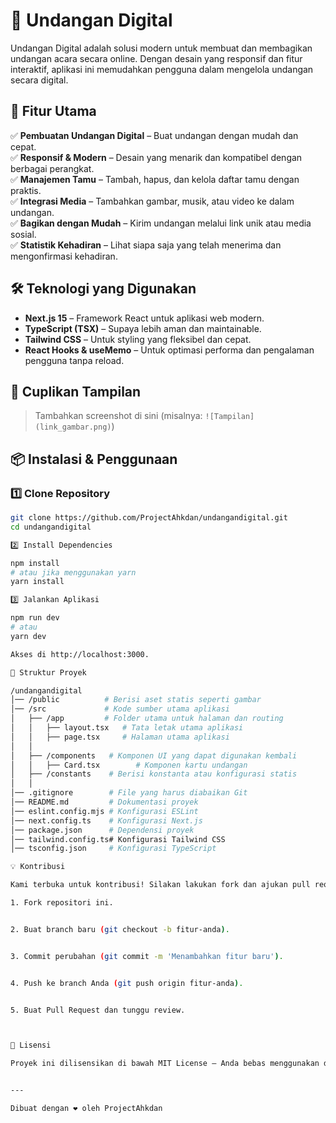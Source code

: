
# 📜 Undangan Digital

Undangan Digital adalah solusi modern untuk membuat dan membagikan undangan acara secara online. Dengan desain yang responsif dan fitur interaktif, aplikasi ini memudahkan pengguna dalam mengelola undangan secara digital.

## 🚀 Fitur Utama

✅ **Pembuatan Undangan Digital** – Buat undangan dengan mudah dan cepat.  
✅ **Responsif & Modern** – Desain yang menarik dan kompatibel dengan berbagai perangkat.  
✅ **Manajemen Tamu** – Tambah, hapus, dan kelola daftar tamu dengan praktis.  
✅ **Integrasi Media** – Tambahkan gambar, musik, atau video ke dalam undangan.  
✅ **Bagikan dengan Mudah** – Kirim undangan melalui link unik atau media sosial.  
✅ **Statistik Kehadiran** – Lihat siapa saja yang telah menerima dan mengonfirmasi kehadiran.  

## 🛠️ Teknologi yang Digunakan

- **Next.js 15** – Framework React untuk aplikasi web modern.  
- **TypeScript (TSX)** – Supaya lebih aman dan maintainable.  
- **Tailwind CSS** – Untuk styling yang fleksibel dan cepat.  
- **React Hooks & useMemo** – Untuk optimasi performa dan pengalaman pengguna tanpa reload.  

## 📸 Cuplikan Tampilan

> Tambahkan screenshot di sini (misalnya: `![Tampilan](link_gambar.png)`)

## 📦 Instalasi & Penggunaan

### 1️⃣ Clone Repository
```bash
git clone https://github.com/ProjectAhkdan/undangandigital.git
cd undangandigital

2️⃣ Install Dependencies

npm install
# atau jika menggunakan yarn
yarn install

3️⃣ Jalankan Aplikasi

npm run dev
# atau
yarn dev

Akses di http://localhost:3000.

📜 Struktur Proyek

/undangandigital
│── /public          # Berisi aset statis seperti gambar
│── /src             # Kode sumber utama aplikasi
│   ├── /app         # Folder utama untuk halaman dan routing
│   │   ├── layout.tsx   # Tata letak utama aplikasi
│   │   ├── page.tsx     # Halaman utama aplikasi
│   │
│   ├── /components   # Komponen UI yang dapat digunakan kembali
│   │   ├── Card.tsx        # Komponen kartu undangan
│   ├── /constants    # Berisi konstanta atau konfigurasi statis
│   │
│── .gitignore        # File yang harus diabaikan Git
│── README.md         # Dokumentasi proyek
│── eslint.config.mjs # Konfigurasi ESLint
│── next.config.ts    # Konfigurasi Next.js
│── package.json      # Dependensi proyek
│── tailwind.config.ts# Konfigurasi Tailwind CSS
│── tsconfig.json     # Konfigurasi TypeScript

💡 Kontribusi

Kami terbuka untuk kontribusi! Silakan lakukan fork dan ajukan pull request jika ingin berkontribusi.

1. Fork repositori ini.


2. Buat branch baru (git checkout -b fitur-anda).


3. Commit perubahan (git commit -m 'Menambahkan fitur baru').


4. Push ke branch Anda (git push origin fitur-anda).


5. Buat Pull Request dan tunggu review.



📄 Lisensi

Proyek ini dilisensikan di bawah MIT License – Anda bebas menggunakan dan mengembangkan proyek ini.


---

Dibuat dengan ❤️ oleh ProjectAhkdan

